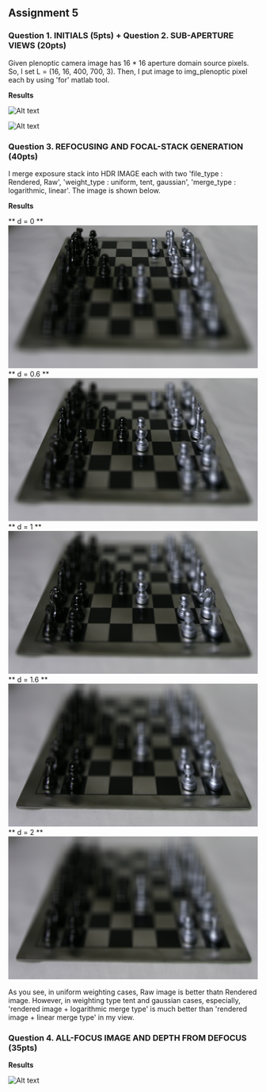 ## Assignment 5

### Question 1. INITIALS (5pts) + Question 2. SUB-APERTURE VIEWS (20pts)

Given plenoptic camera image has 16 * 16 aperture domain source pixels. So, I set L = (16, 16, 400, 700, 3). Then, I put image to img_plenoptic pixel each by using 'for' matlab tool.

**Results**

![Alt text](./Figure/img_plenoptic.png)

![Alt text](./Figure/img_mosaic.png)

### Question 3. REFOCUSING AND FOCAL-STACK GENERATION (40pts)

I merge exposure stack into HDR IMAGE each with two 'file_type : Rendered, Raw', 'weight_type : uniform, tent, gaussian', 'merge_type : logarithmic, linear'. The image is shown below.

**Results**

** d = 0 **
![Alt text](./Figure/img_depth_0.png)
** d = 0.6 **
![Alt text](./Figure/img_depth_0.6.png)
** d = 1 **
![Alt text](./Figure/img_depth_1.png)
** d = 1.6 **
![Alt text](./Figure/img_depth_1.6.png)
** d = 2 **
![Alt text](./Figure/img_depth_2.png)

As you see, in uniform weighting cases, Raw image is better thatn Rendered image. However, in weighting type tent and gaussian cases, especially, 'rendered image + logarithmic merge type' is much better than 'rendered image + linear merge type' in my view.

### Question 4. ALL-FOCUS IMAGE AND DEPTH FROM DEFOCUS (35pts)

**Results**

![Alt text](./Figure/linear_regression.jpg)


